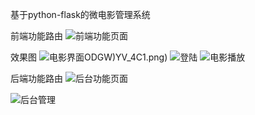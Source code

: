基于python-flask的微电影管理系统

前端功能路由
![前端功能页面](https://github.com/budaLi/Flaskproject/blob/master/PQGCYN%40WJBQ2PL%24%7B~4U%24ORB.png)

效果图
![电影界面](https://github.com/budaLi/Flaskproject/blob/master/OZ7J6W86%40GD)ODGW)YV_4C1.png)
![登陆](https://github.com/budaLi/Flaskproject/blob/master/houtai.png.png)
![电影播放](https://github.com/budaLi/Flaskproject/blob/master/houtai.png.png)



后端功能路由
![后台功能页面](https://github.com/budaLi/Flaskproject/blob/master/houtai.png.png)

![后台管理](https://github.com/budaLi/Flaskproject/blob/master/houtai.png.png)



